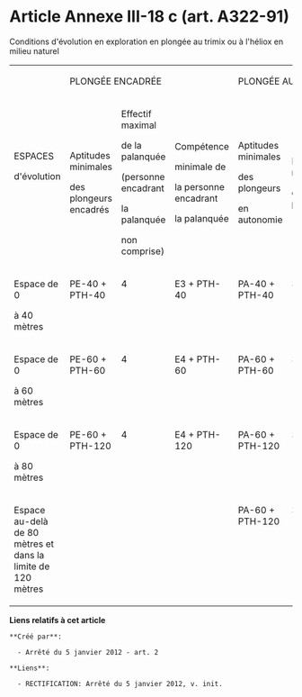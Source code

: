 # Article Annexe III-18 c (art. A322-91)

Conditions d'évolution en exploration en plongée au trimix ou à l'héliox en milieu naturel

<table>
  <tbody>
    <tr>
      <td rowspan="2">

ESPACES

d'évolution

</td>
      <td colspan="3">

PLONGÉE ENCADRÉE

</td>
      <td colspan="2">

PLONGÉE AUTONOME

</td>
    </tr>
    <tr>
      <td>

Aptitudes minimales

des plongeurs encadrés

</td>
      <td>

Effectif maximal

de la palanquée

(personne encadrant

la palanquée

non comprise)

</td>
      <td>

Compétence

minimale de

la personne encadrant

la palanquée

</td>
      <td>

Aptitudes minimales

des plongeurs

en autonomie

</td>
      <td>

Effectif maximal

de la palanquée

</td>
    </tr>
    <tr>
      <td valign="top">

Espace de 0

à 40 mètres

</td>
      <td valign="top">

PE-40 + PTH-40

</td>
      <td valign="top">

4

</td>
      <td valign="top">

E3 + PTH-40

</td>
      <td valign="top">

PA-40 + PTH-40

</td>
      <td valign="top">

3

</td>
    </tr>
    <tr>
      <td valign="top">

Espace de 0

à 60 mètres

</td>
      <td valign="top">

PE-60 + PTH-60

</td>
      <td valign="top">

4

</td>
      <td valign="top">

E4 + PTH-60

</td>
      <td valign="top">

PA-60 + PTH-60

</td>
      <td valign="top">

3

</td>
    </tr>
    <tr>
      <td valign="top">

Espace de 0

à 80 mètres

</td>
      <td valign="top">

PE-60 + PTH-120

</td>
      <td valign="top">

4

</td>
      <td valign="top">

E4 + PTH-120

</td>
      <td valign="top">

PA-60 + PTH-120

</td>
      <td valign="top">

3

</td>
    </tr>
    <tr>
      <td valign="top">

Espace au-delà de 80 mètres et dans la limite de 120 mètres

</td>
      <td valign="top">

</td>
      <td valign="top">

</td>
      <td valign="top">

</td>
      <td valign="top">

PA-60 + PTH-120

</td>
      <td valign="top">

3

</td>
    </tr>
  </tbody>
</table>

**Liens relatifs à cet article**

	**Créé par**:

	  - Arrêté du 5 janvier 2012 - art. 2

	**Liens**:

	  - RECTIFICATION: Arrêté du 5 janvier 2012, v. init.
